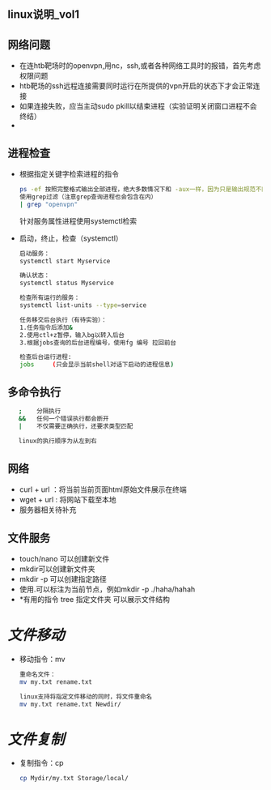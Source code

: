 ## linux说明_vol1

##  网络问题
- 在连htb靶场时的openvpn,用nc，ssh,或者各种网络工具时的报错，首先考虑权限问题
- htb靶场的ssh远程连接需要同时运行在所提供的vpn开启的状态下才会正常连接
- 如果连接失败，应当主动sudo pkill以结束进程（实验证明关闭窗口进程不会终结）
- 


## 进程检查
- 根据指定关键字检索进程的指令
  ```bash
  ps -ef 按照完整格式输出全部进程，绝大多数情况下和 -aux一样，因为只是输出规范不同
  使用grep过滤（注意grep查询进程也会包含在内）
  | grep "openvpn"
  ```
  
  针对服务属性进程使用systemctl检索
  
- 启动，终止，检查（systemctl）
  ```bash
  启动服务：
  systemctl start Myservice
  
  确认状态：
  systemctl status Myservice
  
  检查所有运行的服务：
  systemctl list-units --type=service
  
  任务移交后台执行（有待实验）：
  1.任务指令后添加&
  2.使用ctl+z暂停，输入bg以转入后台
  3.根据jobs查询的后台进程编号，使用fg 编号 拉回前台
  
  检查后台运行进程:
  jobs     (只会显示当前shell对话下启动的进程信息)
  ```
  
  
## 多命令执行
```bash
   ;    分隔执行
   &&   任何一个错误执行都会断开
   |    不仅需要正确执行，还要求类型匹配
   
   linux的执行顺序为从左到右
```


## 网络
- curl + url ：将当前当前页面html原始文件展示在终端
- wget + url : 将网站下载至本地
- 服务器相关待补充


## 文件服务
- touch/nano 可以创建新文件
- mkdir可以创建新文件夹
- mkdir -p 可以创建指定路径
- 使用.可以标注为当前节点，例如mkdir -p ./haha/hahah
- *有用的指令 tree 指定文件夹 可以展示文件结构


# _文件移动_
- 移动指令：mv
  ```bash
  重命名文件：
  mv my.txt rename.txt
  
  linux支持将指定文件移动的同时，将文件重命名
  mv my.txt rename.txt Newdir/
  ```
# _文件复制_
- 复制指令：cp
  ```bash
  cp Mydir/my.txt Storage/local/
  ```
  
  